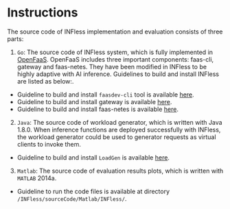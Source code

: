 # Instructions  
The source code of INFless implementation and evaluation consists of three parts:  

1. `Go`: The source code of INFless system, which is fully implemented in [OpenFaaS](https://docs.openfaas.com/deployment/kubernetes/). OpenFaaS includes three important components: faas-cli, gateway and faas-netes. They have been modified in INFless to be highly adaptive with AI inference. Guidelines to build and install INFless are listed as below:.
- Guideline to build and install `faasdev-cli` tool is available  [here](https://github.com/TankLabTJU/INFless/tree/main/sourceCode/Go/src/github.com/openfaas/faas-cli/README.md). 
- Guideline to build and install gateway is available  [here](https://github.com/TankLabTJU/INFless/tree/main/sourceCode/Go/src/github.com/openfaas/faas/gateway/README.md). 
- Guideline to build and install faas-netes is available  [here](https://github.com/TankLabTJU/INFless/tree/main/sourceCode/Go/src/github.com/openfaas/faas-netes/README.md). 
2. `Java`: The source code of workload generator, which is written with Java 1.8.0. When inference functions are deployed successfully with INFless, the workload generator could be used to generator requests as virtual clients to invoke them.
- Guideline to build and install `LoadGen` is available [here](https://github.com/TankLabTJU/INFless/tree/main/sourceCode/Java/LoadGen).
3. `Matlab`: The source code of evaluation results plots, which is written with `MATLAB` 2014a.  
- Guideline to run the code files is available at directory `/INFless/sourceCode/Matlab/INFless/`.